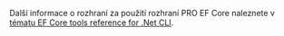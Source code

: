 Další informace o rozhraní za použití rozhraní PRO EF Core naleznete v [tématu EF Core tools reference for .Net CLI](/ef/core/miscellaneous/cli/dotnet).
